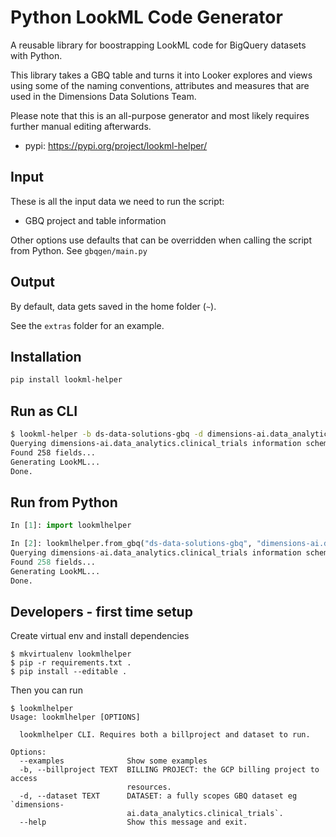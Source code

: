 # Python LookML Code Generator

A reusable library for boostrapping LookML code for BigQuery datasets with Python.

This library takes a GBQ table and turns it into Looker explores and views using some of the naming conventions, attributes and measures that are used in the Dimensions Data Solutions Team.

Please note that this is an all-purpose generator and most likely requires further manual editing afterwards.

* pypi: https://pypi.org/project/lookml-helper/

## Input
These is all the input data we need to run the script:
- GBQ project and table information

Other options use defaults that can be overridden when calling the script from Python. See  `gbqgen/main.py`

## Output

By default, data gets saved in the home folder (`~`). 

See the `extras` folder for an example.


## Installation 

```bash
pip install lookml-helper
```



## Run as CLI

```bash
$ lookml-helper -b ds-data-solutions-gbq -d dimensions-ai.data_analytics.clinical_trials
Querying dimensions-ai.data_analytics.clinical_trials information schema...
Found 258 fields...
Generating LookML...
Done.
```


## Run from Python

```python
In [1]: import lookmlhelper

In [2]: lookmlhelper.from_gbq("ds-data-solutions-gbq", "dimensions-ai.data_analytics.clinical_trials")
Querying dimensions-ai.data_analytics.clinical_trials information schema...
Found 258 fields...
Generating LookML...
Done.
```



## Developers - first time setup

Create virtual env and install dependencies

```
$ mkvirtualenv lookmlhelper
$ pip -r requirements.txt .
$ pip install --editable .
```

Then you can run

```
$ lookmlhelper
Usage: lookmlhelper [OPTIONS]

  lookmlhelper CLI. Requires both a billproject and dataset to run.

Options:
  --examples              Show some examples
  -b, --billproject TEXT  BILLING PROJECT: the GCP billing project to access
                          resources.
  -d, --dataset TEXT      DATASET: a fully scopes GBQ dataset eg `dimensions-
                          ai.data_analytics.clinical_trials`.
  --help                  Show this message and exit.
```